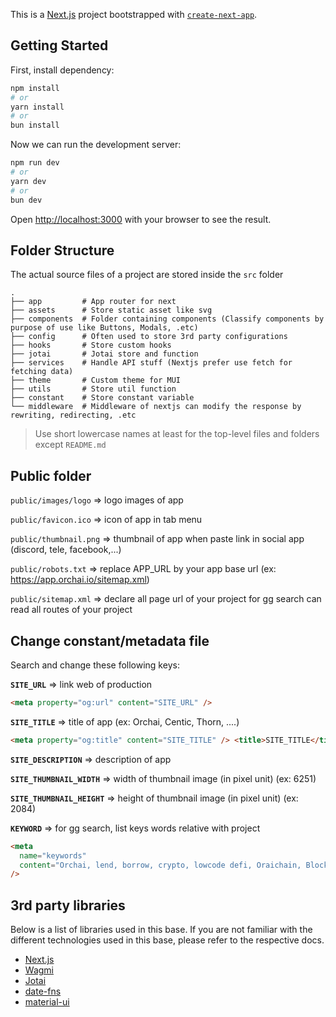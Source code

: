 This is a [Next.js](https://nextjs.org) project bootstrapped with [`create-next-app`](https://nextjs.org/docs/app/api-reference/cli/create-next-app).

## Getting Started

First, install dependency:

```bash
npm install
# or
yarn install
# or
bun install
```

Now we can run the development server:

```bash
npm run dev
# or
yarn dev
# or
bun dev
```

Open [http://localhost:3000](http://localhost:3000) with your browser to see the result.

## Folder Structure

The actual source files of a project are stored inside the
`src` folder

    .
    ├── app         # App router for next
    ├── assets      # Store static asset like svg
    ├── components  # Folder containing components (Classify components by purpose of use like Buttons, Modals, .etc)
    ├── config      # Often used to store 3rd party configurations
    ├── hooks       # Store custom hooks
    ├── jotai       # Jotai store and function
    ├── services    # Handle API stuff (Nextjs prefer use fetch for fetching data)
    ├── theme       # Custom theme for MUI
    ├── utils       # Store util function
    ├── constant    # Store constant variable
    └── middleware  # Middleware of nextjs can modify the response by rewriting, redirecting, .etc

> Use short lowercase names at least for the top-level files and folders except `README.md`

## Public folder

`public/images/logo` ⇒ logo images of app

`public/favicon.ico` ⇒ icon of app in tab menu

`public/thumbnail.png` ⇒ thumbnail of app when paste link in social app (discord, tele, facebook,...)

`public/robots.txt` ⇒ replace APP_URL by your app base url (ex: https://app.orchai.io/sitemap.xml)

`public/sitemap.xml` ⇒ declare all page url of your project for gg search can read all routes of your project

## Change constant/metadata file

Search and change these following keys:

**`SITE_URL`** ⇒ link web of production

```html
<meta property="og:url" content="SITE_URL" />
```

**`SITE_TITLE`** ⇒ title of app (ex: Orchai, Centic, Thorn, ....)

```html
<meta property="og:title" content="SITE_TITLE" /> <title>SITE_TITLE</title>
```

**`SITE_DESCRIPTION`** ⇒ description of app

**`SITE_THUMBNAIL_WIDTH`** ⇒ width of thumbnail image (in pixel unit) (ex: 6251)

**`SITE_THUMBNAIL_HEIGHT`** ⇒ height of thumbnail image (in pixel unit) (ex: 2084)

**`KEYWORD`** => for gg search, list keys words relative with project

```html
<meta
  name="keywords"
  content="Orchai, lend, borrow, crypto, lowcode defi, Oraichain, Blockchain, marketplace, loans, best profit, AI, Lending Platform, ecosystem, AI Oracle."
/>
```

## 3rd party libraries

Below is a list of libraries used in this base. If you are not familiar with the different technologies used in this base, please refer to the respective docs.

- [Next.js](https://nextjs.org)
- [Wagmi](https://wagmi.sh/react/installation)
- [Jotai](https://jotai.org/docs)
- [date-fns](https://date-fns.org/docs/Getting-Started)
- [material-ui](https://mui.com/material-ui/getting-started/usage/)
